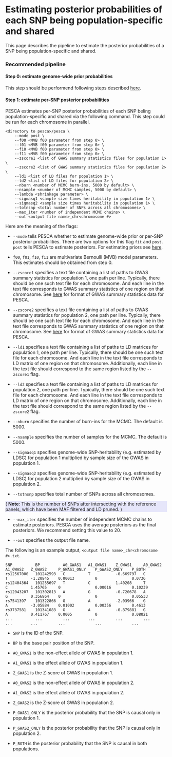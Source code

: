 # Estimating posterior probabilities of each SNP being population-specific and shared

This page describes the pipeline to estimate the posterior probabilities of a
SNP being population-specific and shared.

### Recommended pipeline

#### Step 0: estimate genome-wide prior probabilities

This step should be performend following steps described
[here](https://huwenboshi.github.io/pesca/prior/).

#### Step 1: estimate per-SNP posterior probabilities

PESCA estimates per-SNP posterior probabilities of each SNP beling
population-specific and shared via the following command. This step could be
run for each chromosome in parallel.

```text
<directory to pesca>/pesca \
    --mode post \
    --f00 <MVB f00 parameter from step 0> \
    --f01 <MVB f00 parameter from step 0> \
    --f10 <MVB f00 parameter from step 0> \
    --f11 <MVB f00 parameter from step 0> \
    --zscore1 <list of GWAS summary statistics files for population 1> \
    --zscore2 <list of GWAS summary statistics files for population 2> \
    --ld1 <list of LD files for population 1> \
    --ld2 <list of LD files for population 2> \
    --nburn <number of MCMC burn-ins, 5000 by default> \
    --nsample <number of MCMC samples, 5000 by default> \
    --lambda <shrinkage parameter> \
    --sigmasq1 <sample size times heritability in population 1> \
    --sigmasq2 <sample size times heritability in population 1> \
    --totnsnp <total number of SNPs across all chromosomes> \
    --max_iter <number of independent MCMC chains> \
    --out <output file name>_chr<chromosome #>
```

Here are the meaning of the flags:

* `--mode` tells PESCA whether to estimate genome-wide prior or per-SNP
posterior probabilities. There are two options for this flag `fit` and `post`.
`post` tells PESCA to estimate posteriors. For estimating priors see 
[here](https://huwenboshi.github.io/pesca/priors/).

* `f00`, `f01`, `f10`, `f11` are multivariate Bernoulli (MVB) model parameters.
This estimates should be obtained from step 0.

* `--zscore1` specifies a text file containing a list of paths to GWAS
summary statistics for population 1, one path per line. Typically, there
should be one such text file for each chromosome. And each line in the text
file corresponds to GWAS summary statistics of one region on that chromosome.
See [here](https://huwenboshi.github.io/pesca/input_format/#gwas-summary-statistics-data)
for format of GWAS summary statistics data for PESCA.

* `--zscore2` specifies a text file containing a list of paths to GWAS
summary statistics for population 2, one path per line. Typically, there
should be one such text file for each chromosome. And each line in the text
file corresponds to GWAS summary statistics of one region on that chromosome.
See [here](https://huwenboshi.github.io/pesca/input_format/#gwas-summary-statistics-data)
for format of GWAS summary statistics data for PESCA.

* `--ld1` specifies a text file containing a list of paths to LD matrices
for population 1, one path per line. Typically, there should be one such
text file for each chromosome. And each line in the text file corresponds
to LD matrix of one region on that chromosome. Additionally, each line
in the text file should correspond to the same region listed by the
`--zscore1` flag.

* `--ld2` specifies a text file containing a list of paths to LD matrices
for population 2, one path per line. Typically, there should be one such
text file for each chromosome. And each line in the text file corresponds
to LD matrix of one region on that chromosome. Additionally, each line
in the text file should correspond to the same region listed by the
`--zscore2` flag.

* `--nburn` specifies the number of burn-ins for the MCMC. The default is 5000.

* `--nsample` specifies the number of samples for the MCMC. The default is 5000.

* `--sigmasq1` specifies genome-wide SNP-heritability (e.g. estimated by
LDSC) for population 1 multiplied by sample size of the GWAS in population 1.

* `--sigmasq2` specifies genome-wide SNP-heritability (e.g. estimated by
LDSC) for population 2 multiplied by sample size of the GWAS in population 2.

* `--totnsnp` specifies total number of SNPs across all chromosomes.

<div style="background-color:rgba(230, 230, 250, 1.0);">
( <b>Note</b>: This is the number of SNPs after intersecting with the
reference panels, which have been MAF filtered and LD pruned. )
</div>

* `--max_iter` specifies the number of independent MCMC chains to estimate
posteriors. PESCA uses the average posteriors as the final posteriors. We
recommend setting this value to 20.

* `--out` specifies the output file name.

The following is an example output, `<output file name>_chr<chromosome #>.txt`.

```text
SNP          BP          A0_GWAS1   A1_GWAS1    Z_GWAS1     A0_GWAS2  A1_GWAS2   Z_GWAS2     P_GWAS1_ONLY    P_GWAS2_ONLY    P_BOTH
rs12567000   101242593   C          T           -0.669797   C         T          -1.20845    0.00013         0               0.0736
rs12404364   101255697   T          C           1.40208     T         C          1.45765     0               0.00016         0.10239
rs12043207   101302813   A          G           -0.720678   A         G          0.356864    0               0               0.05533
rs7541397    101322866   G          A           -2.03966    G         A          -3.05884    0.01002         0.00356         0.4613
rs3737581    101341083   G          A           -0.879881   G         A          0.411767    0.0005          0               0.08021
...          ...         ...        ...         ...         ...       ...        ...         ...             ...             ...
```

* `SNP` is the ID of the SNP.

* `BP` is the base pair position of the SNP.

* `A0_GWAS1` is the non-effect allele of GWAS in population 1.

* `A1_GWAS1` is the effect allele of GWAS in population 1.

* `Z_GWAS1` is the Z-score of GWAS in population 1.

* `A0_GWAS2` is the non-effect allele of GWAS in population 2.

* `A1_GWAS2` is the effect allele of GWAS in population 2.

* `Z_GWAS2` is the Z-score of GWAS in population 2.

* `P_GWAS1_ONLY` is the posterior probability that the SNP is causal only in
population 1.

* `P_GWAS2_ONLY` is the posterior probability that the SNP is causal only in
population 2.

* `P_BOTH` is the posterior probability that the SNP is causal in both
populations.
